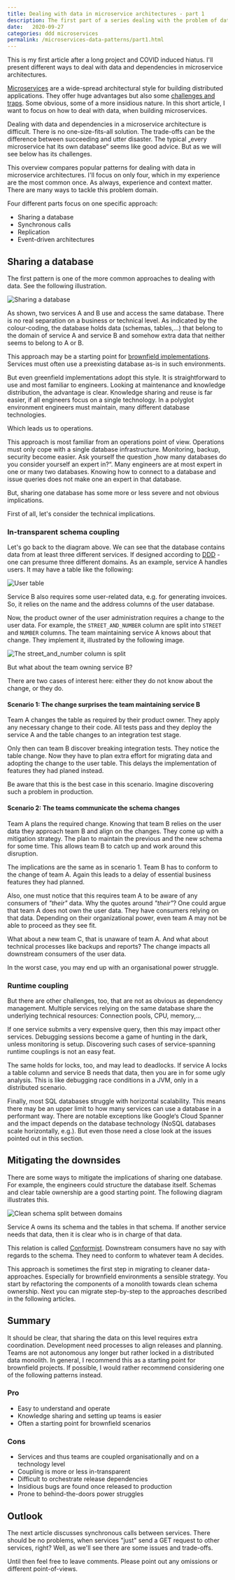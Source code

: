 ```yaml
---
title: Dealing with data in microservice architectures - part 1
description: The first part of a series dealing with the problem of data and data ownership in microservice architectures
date:   2020-09-27
categories: ddd microservices
permalink: /microservices-data-patterns/part1.html
---
```


This is my first article after a long project and COVID induced hiatus. I'll present different ways to deal with data and dependencies in microservice architectures.

[Microservices](https://martinfowler.com/articles/microservices.html) are a wide-spread architectural style for building distributed applications. They offer huge advantages but also some [challenges and traps](https://www.youtube.com/watch?v=X0tjziAQfNQ). Some obvious, some of a more insidious nature. In this short article, I want to focus on how to deal with data, when building microservices.

Dealing with data and dependencies in a microservice architecture is difficult. There is no one-size-fits-all solution. The trade-offs can be the difference between succeeding and utter disaster. The typical „every microservice hat its own database“ seems like good advice. But as we will see below has its challenges.

This overview compares popular patterns for dealing with data in microservice architectures. I'll focus on only four, which in my experience are the most common once. As always, experience and context matter. There are many ways to tackle this problem domain.

Four different parts focus on one specific approach:

* Sharing a database
* Synchronous calls
* Replication
* Event-driven architectures

## Sharing a database

The first pattern is one of the more common approaches to dealing with data. See the following illustration.

![Sharing a database](https://dev-to-uploads.s3.amazonaws.com/i/59k7k8as9sle5koez0ld.png)

As shown, two services A and B use and access the same database. There is no real separation on a business or technical level. As indicated by the colour-coding, the database holds data (schemas, tables,...) that belong to the domain of service A and service B and somehow extra data that neither seems to belong to A or B.

This approach may be a starting point for [brownfield implementations](https://en.wikipedia.org/wiki/Brownfield_(software_development)). Services must often use a preexisting database as-is in such environments.

But even greenfield implementations adopt this style. It is straightforward to use and most familiar to engineers.
Looking at maintenance and knowledge distribution, the advantage is clear. Knowledge sharing and reuse is far easier, if all engineers focus on a single technology. In a polyglot environment engineers must maintain, many different database technologies.

Which leads us to operations.

This approach is most familiar from an operations point of view. Operations must only cope with a single database infrastructure. Monitoring, backup, security become easier. Ask yourself the question „how many databases do you consider yourself an expert in?“.
Many engineers are at most expert in one or many two databases. Knowing how to connect to a database and issue queries does not make one an expert in that database.

But, sharing one database has some more or less severe and not obvious implications.

First of all, let's consider the technical implications.

### In-transparent schema coupling

Let's go back to the diagram above. We can see that the database contains data from at least three different services. If designed according to [DDD](https://www.dddcommunity.org/learning-ddd/what_is_ddd/) - one can presume three different domains. As an example, service A handles users. It may have a table like the following:

![User table](https://dev-to-uploads.s3.amazonaws.com/i/zttcspgzh6be0inuye4t.png)

Service B also requires some user-related data, e.g. for generating invoices. So, it relies on the name and the address columns of the user database.

Now, the product owner of the user administration requires a change to the user data. For example, the `STREET_AND_NUMBER` column are split into `STREET` and `NUMBER` columns. The team maintaining service A knows about that change. They implement it, illustrated by the following image.

![The street_and_number column is split](https://dev-to-uploads.s3.amazonaws.com/i/48e1ir4ovj2rwt9nbmzx.png)

But what about the team owning service B?

There are two cases of interest here: either they do not know about the change, or they do.

#### Scenario 1: The change surprises the team maintaining service B

Team A changes the table as required by their product owner. They apply any necessary change to their code. All tests pass and they deploy the service A and the table changes to an integration test stage.

Only then can team B discover breaking integration tests. They notice the table change. Now they have to plan extra effort for migrating data and adopting the change to the user table. This delays the implementation of features they had planed instead.

Be aware that this is the best case in this scenario. Imagine discovering such a problem in production.

#### Scenario 2: The teams communicate the schema changes

Team A plans the required change. Knowing that team B relies on the user data they approach team B and align on the changes. They come up with a mitigation strategy. The plan to maintain the previous and the new schema for some time. This allows team B to catch up and work around this disruption.

The implications are the same as in scenario 1. Team B has to conform to the change of team A. Again this leads to a delay of essential business features they had planned.

Also, one must notice that this requires team A to be aware of any consumers of _"their"_ data. Why the quotes around _"their"_? One could argue that team A does not own the user data. They have consumers relying on that data. Depending on their organizational power, even team A may not be able to proceed as they see fit.

What about a new team C, that is unaware of team A. And what about technical processes like backups and reports? The change impacts all downstream consumers of the user data.

In the worst case, you may end up with an organisational power struggle.

### Runtime coupling

But there are other challenges, too, that are not as obvious as dependency management. Multiple services relying on the same database share the underlying technical resources: Connection pools, CPU, memory,...

If one service submits a very expensive query, then this may impact other services. Debugging sessions become a game of hunting in the dark, unless monitoring is setup. Discovering such cases of service-spanning runtime couplings is not an easy feat.

The same holds for locks, too, and may lead to deadlocks. If service A locks a table column and service B needs that data, then you are in for some ugly analysis. This is like debugging race conditions in a JVM, only in a distributed scenario.

Finally, most SQL databases struggle with horizontal scalability. This means there may be an upper limit to how many services can use a database in a performant way. There are notable exceptions like Google‘s Cloud Spanner and the impact depends on the database technology (NoSQL databases scale horizontally, e.g.). But even those need a close look at the issues pointed out in this section.

## Mitigating the downsides

There are some ways to mitigate the implications of sharing one database.
For example, the engineers could structure the database itself. Schemas and clear table ownership are a good starting point. The following diagram illustrates this.

![Clean schema split between domains](https://dev-to-uploads.s3.amazonaws.com/i/0nt5pqkyxtlxzijocuy9.jpeg)

Service A owns its schema and the tables in that schema. If another service needs that data, then it is clear who is in charge of that data.

This relation is called [Conformist](https://www.infoq.com/articles/ddd-contextmapping/). Downstream consumers have no say with regards to the schema. They need to conform to whatever team A decides.

This approach is sometimes the first step in migrating to cleaner data-approaches. Especially for brownfield environments a sensible strategy. You start by refactoring the components of a monolith towards clean schema ownership. Next you can migrate step-by-step to the approaches described in the following articles.

## Summary

It should be clear, that sharing the data on this level requires extra coordination. Development need processes to align releases and planning. Teams are not autonomous any longer but rather locked in a distributed data monolith. In general, I recommend this as a starting point for brownfield projects. If possible, I would rather recommend considering one of the following patterns instead.

### Pro

* Easy to understand and operate
* Knowledge sharing and setting up teams is easier
* Often a starting point for brownfield scenarios

### Cons

* Services and thus teams are coupled organisationally and on a technology level
* Coupling is more or less in-transparent
* Difficult to orchestrate release dependencies
* Insidious bugs are found once released to production
* Prone to behind-the-doors power struggles

## Outlook

The next article discusses synchronous calls between services. There should be no problems, when services "just" send a GET request to other services, right? Well, as we'll see there are some issues and trade-offs.

Until then feel free to leave comments. Please point out any omissions or different point-of-views.
